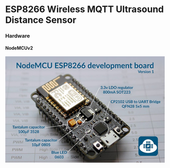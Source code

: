 # ESP8266 Wireless MQTT Ultrasound Distance Sensor

### Hardware
#### NodeMCUv2
 ![NodeMCUv2 Photo](/docs/images/official-nodemcu-development-board.jpg?raw=true)

